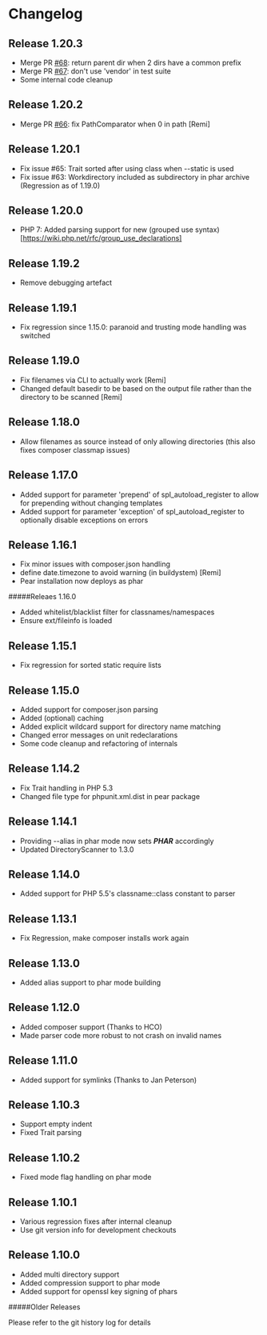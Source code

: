 # Changelog

## Release 1.20.3
* Merge PR [#68](https://github.com/theseer/Autoload/pull/68): return parent dir when 2 dirs have a common prefix
* Merge PR [#67](https://github.com/theseer/Autoload/pull/67): don't use 'vendor' in test suite
* Some internal code cleanup

## Release 1.20.2
* Merge PR [#66](https://github.com/theseer/Autoload/pull/66): fix PathComparator when 0 in path [Remi]

## Release 1.20.1
* Fix issue #65: Trait sorted after using class when --static is used
* Fix issue #63: Workdirectory included as subdirectory in phar archive (Regression as of 1.19.0)

## Release 1.20.0
* PHP 7: Added parsing support for new (grouped use syntax)[https://wiki.php.net/rfc/group_use_declarations]

## Release 1.19.2
* Remove debugging artefact

## Release 1.19.1
* Fix regression since 1.15.0: paranoid and trusting mode handling was switched

## Release 1.19.0
* Fix filenames via CLI to actually work [Remi]
* Changed default basedir to be based on the output file rather than the directory to be scanned [Remi]

## Release 1.18.0
* Allow filenames as source instead of only allowing directories (this also fixes composer classmap issues)   

## Release 1.17.0
* Added support for parameter 'prepend' of spl_autoload_register to allow for prepending without changing templates
* Added support for parameter 'exception' of spl_autoload_register to optionally disable exceptions on errors 

## Release 1.16.1
* Fix minor issues with composer.json handling
* define date.timezone to avoid warning (in buildystem) [Remi]
* Pear installation now deploys as phar

#####Releaes 1.16.0

* Added whitelist/blacklist filter for classnames/namespaces
* Ensure ext/fileinfo is loaded

## Release 1.15.1

* Fix regression for sorted static require lists

## Release 1.15.0

* Added support for composer.json parsing
* Added (optional) caching
* Added explicit wildcard support for directory name matching
* Changed error messages on unit redeclarations
* Some code cleanup and refactoring of internals

## Release 1.14.2

* Fix Trait handling in PHP 5.3
* Changed file type for phpunit.xml.dist in pear package

## Release 1.14.1

* Providing --alias in phar mode now sets ___PHAR___ accordingly
* Updated DirectoryScanner to 1.3.0

## Release 1.14.0

* Added support for PHP 5.5's classname::class constant to parser

## Release 1.13.1

* Fix Regression, make composer installs work again

## Release 1.13.0

* Added alias support to phar mode building

## Release 1.12.0

* Added composer support (Thanks to HCO)
* Made parser code more robust to not crash on invalid names

## Release 1.11.0

* Added support for symlinks (Thanks to Jan Peterson)

## Release 1.10.3

* Support empty indent
* Fixed Trait parsing

## Release 1.10.2

* Fixed mode flag handling on phar mode

## Release 1.10.1

* Various regression fixes after internal cleanup
* Use git version info for development checkouts

## Release 1.10.0

* Added multi directory support
* Added compression support to phar mode
* Added support for openssl key signing of phars

#####Older Releases

Please refer to the git history log for details
